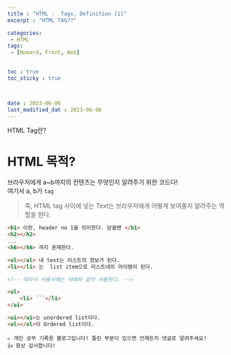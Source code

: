 ```yaml
---
title : "HTML :  Tags, Definition [1]"
excerpt : "HTML TAG??"

categories: 
 - HTML
tags: 
 - [Nomard, Front, Web]

 
toc : true
toc_sticky : true



date : 2023-06-06
last_modified_dat : 2023-06-06
---
```

<div class='notice--info' markdown='1'>
HTML Tag란?
</div>

# HTML 목적?  
브라우저에게 a~b까지의 컨텐츠는 무엇인지 알려주기 위한 코드다!  
여기서 a, b가 `tag`  
> 즉, HTML tag 사이에 넣는 Text는 브라우저에게 어떻게 보여줄지 알려주는 역할을 한다.  


```html
<h1> 이란, header no 1을 의미한다. 닫을떈 </h1>
<h2></h2>
...
<h6></h6> 까지 존재한다.

<ul></ul> 내 text는 리스트의 정보가 된다.
<li></li> 는  list item으로 리스트내의 아이템이 된다.

<!-- 따라서 사용시에는 아래와 같이 사용한다. -->

<ul>
    <li> ```</li>
</ui>

<ui></ui>는 unordered list이다.  
<ol></ol>이 Ordered list이다.
```

```
✏️ 개인 공부 기록용 블로그입니다! 틀린 부분이 있으면 언제든지 댓글로 알려주세요!
👍 항상 감사합니다!
```